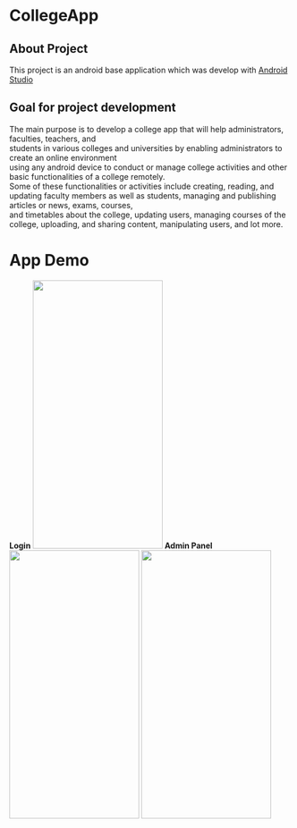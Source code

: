 # CollegeApp
## About Project
This project is an android base application which was develop with [Android Studio](https://developer.android.com/studio/)


## Goal for project development
The main purpose is to develop a college app that will help administrators, faculties, teachers, and <br/> students in various colleges and universities by enabling administrators to create an online environment<br/>  using any android device to conduct or manage college activities and other basic functionalities of a college remotely.<br/>  Some of these functionalities or activities include creating, reading, and updating faculty members as well as students, managing and publishing articles or news, exams, courses,<br/>  and timetables about the college, updating users, managing courses of the college, uploading, and sharing content, manipulating users, and lot more.

# App Demo 




<p float="left">
  <b>Login</b>
  <img src="/project_login.gif" width="232" height="480" />
  <b>Admin Panel</b>
  <img src="/admin_panel1.gif" width="232" height="480" /> 
  <img src="/app_detail.gif" width="232" height="480" />
</p>



